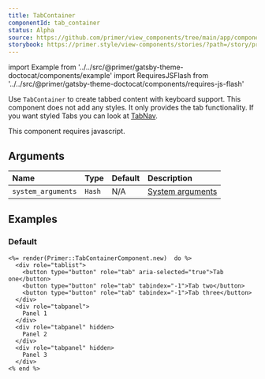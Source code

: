 ```yaml
---
title: TabContainer
componentId: tab_container
status: Alpha
source: https://github.com/primer/view_components/tree/main/app/components/primer/tab_container_component.rb
storybook: https://primer.style/view-components/stories/?path=/story/primer-tab-container-component
---
```


import Example from '../../src/@primer/gatsby-theme-doctocat/components/example'
import RequiresJSFlash from '../../src/@primer/gatsby-theme-doctocat/components/requires-js-flash'

<RequiresJSFlash />

<!-- Warning: AUTO-GENERATED file, do not edit. Add code comments to your Ruby instead <3 -->

Use `TabContainer` to create tabbed content with keyboard support. This component does not add any styles.
It only provides the tab functionality. If you want styled Tabs you can look at [TabNav](/components/alpha/tabnav).

This component requires javascript.

## Arguments

| Name | Type | Default | Description |
| :- | :- | :- | :- |
| `system_arguments` | `Hash` | N/A | [System arguments](/system-arguments) |

## Examples

### Default

<Example src="<tab-container data-view-component='true'>  <div role='tablist'>    <button type='button' role='tab' aria-selected='true'>Tab one</button>    <button type='button' role='tab' tabindex='-1'>Tab two</button>    <button type='button' role='tab' tabindex='-1'>Tab three</button>  </div>  <div role='tabpanel'>    Panel 1  </div>  <div role='tabpanel' hidden>    Panel 2  </div>  <div role='tabpanel' hidden>    Panel 3  </div></tab-container>" />

```erb
<%= render(Primer::TabContainerComponent.new)  do %>
  <div role="tablist">
    <button type="button" role="tab" aria-selected="true">Tab one</button>
    <button type="button" role="tab" tabindex="-1">Tab two</button>
    <button type="button" role="tab" tabindex="-1">Tab three</button>
  </div>
  <div role="tabpanel">
    Panel 1
  </div>
  <div role="tabpanel" hidden>
    Panel 2
  </div>
  <div role="tabpanel" hidden>
    Panel 3
  </div>
<% end %>
```

